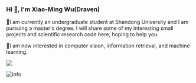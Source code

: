 ### Hi 👋, I'm Xiao-Ming Wu(Draven)

🔭I am currently an undergraduate student at Shandong University and I am pursuing a master's degree. I will share some of my interesting small projects and scientific research code here, hoping to help you.

🌱I am now interested in computer vision, information retrieval, and machine learning.

![](https://visitor-badge.glitch.me/badge?page_id=DravenALG.readme)

![info](https://github-readme-stats.vercel.app/api?username=DravenALG&show_icons=true&count_private=true&hide=prs&theme=dark)



<!--
**DravenALG/DravenALG** is a ✨ _special_ ✨ repository because its `README.md` (this file) appears on your GitHub profile.

Here are some ideas to get you started:

- 🔭 I’m currently working on ...
- 🌱 I’m currently learning ...
- 👯 I’m looking to collaborate on ...
- 🤔 I’m looking for help with ...
- 💬 Ask me about ...
- 📫 How to reach me: ...
- 😄 Pronouns: ...
- ⚡ Fun fact: ...
-->
